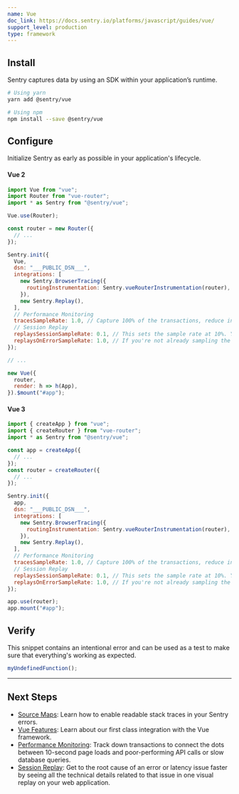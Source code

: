 ```yaml
---
name: Vue
doc_link: https://docs.sentry.io/platforms/javascript/guides/vue/
support_level: production
type: framework
---
```


## Install

Sentry captures data by using an SDK within your application’s runtime.

```bash
# Using yarn
yarn add @sentry/vue

# Using npm
npm install --save @sentry/vue
```

## Configure

Initialize Sentry as early as possible in your application's lifecycle.

#### Vue 2

```javascript
import Vue from "vue";
import Router from "vue-router";
import * as Sentry from "@sentry/vue";

Vue.use(Router);

const router = new Router({
  // ...
});

Sentry.init({
  Vue,
  dsn: "___PUBLIC_DSN___",
  integrations: [
    new Sentry.BrowserTracing({
      routingInstrumentation: Sentry.vueRouterInstrumentation(router),
    }),
    new Sentry.Replay(),
  ],
  // Performance Monitoring
  tracesSampleRate: 1.0, // Capture 100% of the transactions, reduce in production!
  // Session Replay
  replaysSessionSampleRate: 0.1, // This sets the sample rate at 10%. You may want to change it to 100% while in development and then sample at a lower rate in production.
  replaysOnErrorSampleRate: 1.0, // If you're not already sampling the entire session, change the sample rate to 100% when sampling sessions where errors occur.
});

// ...

new Vue({
  router,
  render: h => h(App),
}).$mount("#app");
```

#### Vue 3

```javascript
import { createApp } from "vue";
import { createRouter } from "vue-router";
import * as Sentry from "@sentry/vue";

const app = createApp({
  // ...
});
const router = createRouter({
  // ...
});

Sentry.init({
  app,
  dsn: "___PUBLIC_DSN___",
  integrations: [
    new Sentry.BrowserTracing({
      routingInstrumentation: Sentry.vueRouterInstrumentation(router),
    }),
    new Sentry.Replay(),
  ],
  // Performance Monitoring
  tracesSampleRate: 1.0, // Capture 100% of the transactions, reduce in production!
  // Session Replay
  replaysSessionSampleRate: 0.1, // This sets the sample rate at 10%. You may want to change it to 100% while in development and then sample at a lower rate in production.
  replaysOnErrorSampleRate: 1.0, // If you're not already sampling the entire session, change the sample rate to 100% when sampling sessions where errors occur.
});

app.use(router);
app.mount("#app");
```

## Verify

This snippet contains an intentional error and can be used as a test to make sure that everything's working as expected.

```javascript
myUndefinedFunction();
```

---

## Next Steps

- [Source Maps](https://docs.sentry.io/platforms/javascript/guides/vue/sourcemaps/): Learn how to enable readable stack traces in your Sentry errors.
- [Vue Features](https://docs.sentry.io/platforms/javascript/guides/vue/features/): Learn about our first class integration with the Vue framework.
- [Performance Monitoring](https://docs.sentry.io/platforms/javascript/guides/vue/performance/): Track down transactions to connect the dots between 10-second page loads and poor-performing API calls or slow database queries.
- [Session Replay](https://docs.sentry.io/platforms/javascript/guides/vue/session-replay/): Get to the root cause of an error or latency issue faster by seeing all the technical details related to that issue in one visual replay on your web application.
